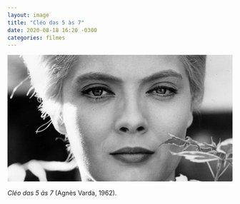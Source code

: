 ```yaml
---
layout: image
title: "Cléo das 5 às 7"
date: 2020-08-18 16:20 -0300
categories: filmes
---
```

<p><picture>
	<source media="(max-width: 480px)" srcset="/assets/2020/cleo-das-6-as-7-480.jpeg" />
	<img src="/assets/2020/cleo-das-6-as-7.jpg" alt="Quadro do filme Cléo das 5 às 7." />
</picture></p>

_Cléo das 5 às 7_ (Agnès Varda, 1962).
